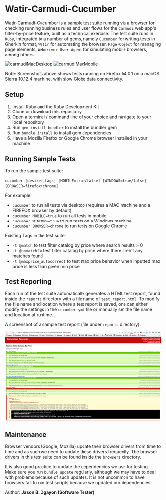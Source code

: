 Watir-Carmudi-Cucumber
======================

Watir-Carmudi-Cucumber is a sample test suite running via a browser for checking running business rules and user flows for the `Carmudi` web app's filter-by-price feature, built as a technical exercise. The test suite runs in `Ruby`, integrated to a number of gems, namely `Cucumber` for writing tests in Gherkin format, `Watir` for automating the browser, `Page-Object` for managing page elements, `Webdriver-User-Agent` for simulating mobile browsers, among others.

![carmudiMacDesktop](screenshots/watir-carmudi-cucumber-desktop-mac.gif)
![carmudiMacMobile](screenshots/watir-carmudi-cucumber-mobile-mac.gif)

Note: Screenshots above shows tests running on Firefox 54.0.1 on a macOS Sierra 10.12.4 machine, with slow Globe data connectivity.

## Setup

1. Install Ruby and the Ruby Development Kit
2. Clone or download this repository
3. Open a terminal / command line of your choice and navigate to your local repository
4. Run `gem install bundler` to install the bundler gem
5. Run `bundle install` to install gem dependencies
6. Have a Mozilla Firefox or Google Chrome browser installed in your machine

## Running Sample Tests

To run the sample test suite:

`cucumber [desired_tags] [MOBILE=true/false] [WINDOWS=true/false] [BROWSER=firefox/chrome]`

For example:

* `cucumber` to run all tests via desktop (requires a MAC machine and a FIREFOX browser by default)
* `cucumber MOBILE=true` to run all tests in mobile
* `cucumber WINDOWS=true` to run tests on a Windows machine
* `cucumber BROWSER=chrome` to run tests on Google Chrome

Existing Tags in the test suite:

* `-t @match` to test filter catalog by price where search results > 0
* `-t @nomatch` to test filter catalog by price where there aren't any matches found
* `-t @maxprice_autocorrect` to test max price behavior when inputted max price is less than given min price

## Test Reporting

Each run of the test suite automatically generates a HTML test report, found inside the `reports` directory with a file name of `test_report.html`. To modify the file name and location where a test report is saved, one can either modify the settings in the `cucumber.yml` file or manually set the file name and location at runtime.

A screenshot of a sample test report (file under `reports` directory):

![carmudiReport](screenshots/watir-carmudi-cucumber-sample-report.png)

## Maintenance

Browser vendors (Google, Mozilla) update their browser drivers from time to time  and as such we need to update these drivers frequently. The browser drivers in this test suite can be found inside the `browsers` directory.

It is also good practice to update the dependencies we use for testing. Make sure you run `bundle update` regularly, although we may have to deal with problems because of such updates. It is not uncommon to have browsers fail to run test scripts because we updated our dependencies.


Author: **Jason B. Ogayon (Software Tester)**